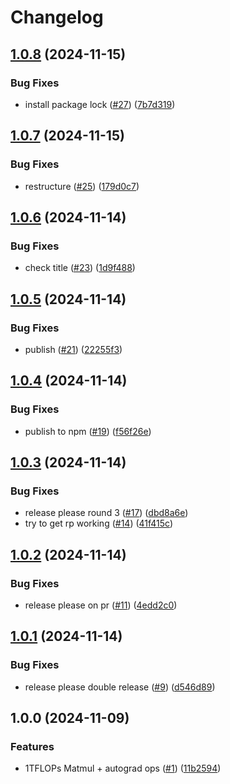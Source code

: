 # Changelog

## [1.0.8](https://github.com/zanussbaum/surfgrad/compare/v1.0.7...v1.0.8) (2024-11-15)


### Bug Fixes

* install package lock ([#27](https://github.com/zanussbaum/surfgrad/issues/27)) ([7b7d319](https://github.com/zanussbaum/surfgrad/commit/7b7d319a8f918d8651011756e0c6cff5459222ae))

## [1.0.7](https://github.com/zanussbaum/surfgrad/compare/v1.0.6...v1.0.7) (2024-11-15)


### Bug Fixes

* restructure ([#25](https://github.com/zanussbaum/surfgrad/issues/25)) ([179d0c7](https://github.com/zanussbaum/surfgrad/commit/179d0c7d01b27a2cdb83fcb3d2b9d0bab5904f6c))

## [1.0.6](https://github.com/zanussbaum/surfgrad/compare/v1.0.5...v1.0.6) (2024-11-14)


### Bug Fixes

* check title ([#23](https://github.com/zanussbaum/surfgrad/issues/23)) ([1d9f488](https://github.com/zanussbaum/surfgrad/commit/1d9f48809490e99154adf112b6f8b4ef54a7375d))

## [1.0.5](https://github.com/zanussbaum/surfgrad/compare/v1.0.4...v1.0.5) (2024-11-14)


### Bug Fixes

* publish ([#21](https://github.com/zanussbaum/surfgrad/issues/21)) ([22255f3](https://github.com/zanussbaum/surfgrad/commit/22255f31be5a8e68cdaca5a69d0a3b3dc7a240b8))

## [1.0.4](https://github.com/zanussbaum/surfgrad/compare/v1.0.3...v1.0.4) (2024-11-14)


### Bug Fixes

* publish to npm ([#19](https://github.com/zanussbaum/surfgrad/issues/19)) ([f56f26e](https://github.com/zanussbaum/surfgrad/commit/f56f26ef434b18eb0443885aca031dfd4a8ffc4c))

## [1.0.3](https://github.com/zanussbaum/surfgrad/compare/v1.0.2...v1.0.3) (2024-11-14)


### Bug Fixes

* release please round 3 ([#17](https://github.com/zanussbaum/surfgrad/issues/17)) ([dbd8a6e](https://github.com/zanussbaum/surfgrad/commit/dbd8a6ef7f716903646b0cd8d6e9c993825749e1))
* try to get rp working ([#14](https://github.com/zanussbaum/surfgrad/issues/14)) ([41f415c](https://github.com/zanussbaum/surfgrad/commit/41f415c634cc721f605b068cda98f6b2ecd411dc))

## [1.0.2](https://github.com/zanussbaum/surfgrad/compare/v1.0.1...v1.0.2) (2024-11-14)


### Bug Fixes

* release please on pr ([#11](https://github.com/zanussbaum/surfgrad/issues/11)) ([4edd2c0](https://github.com/zanussbaum/surfgrad/commit/4edd2c0cf4d05d5219aed813c2536ef1c14e9feb))

## [1.0.1](https://github.com/zanussbaum/surfgrad/compare/v1.0.0...v1.0.1) (2024-11-14)


### Bug Fixes

* release please double release ([#9](https://github.com/zanussbaum/surfgrad/issues/9)) ([d546d89](https://github.com/zanussbaum/surfgrad/commit/d546d8911247cd05fa67249f4884332ad2699275))

## 1.0.0 (2024-11-09)


### Features

* 1TFLOPs Matmul + autograd ops ([#1](https://github.com/zanussbaum/surfgrad/issues/1)) ([11b2594](https://github.com/zanussbaum/surfgrad/commit/11b25949220389fd51d119861fa6d039a565eda8))
